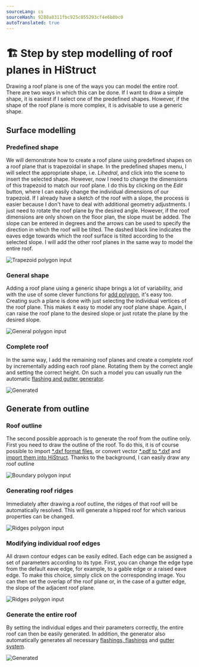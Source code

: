 ```yaml
---
sourceLang: cs
sourceHash: 9288a8311fbc925c855293cf4e6b8bc0
autoTranslated: true
---
```


# 🏗️ Step by step modelling of roof planes in HiStruct
Drawing a roof plane is one of the ways you can model the entire roof. There are two ways in which this can be done. If I want to draw a simple shape, it is easiest if I select one of the predefined shapes. However, if the shape of the roof plane is more complex, it is advisable to use a generic shape.

## Surface modelling

### Predefined shape
We will demonstrate how to create a roof plane using predefined shapes on a roof plane that is trapezoidal in shape. In the predefined shapes menu, I will select the appropriate shape, i.e. *Lihedral*, and click into the scene to insert the selected shape. However, now I need to change the dimensions of this trapezoid to match our roof plane. I do this by clicking on the *Edit* button, where I can easily change the individual dimensions of our trapezoid.
If I already have a sketch of the roof with a slope, the process is easier because I don't have to deal with additional geometry adjustments. I just need to rotate the roof plane by the desired angle. However, if the roof dimensions are only shown on the floor plan, the slope must be added. The slope can be entered in degrees and the arrows can be used to specify the direction in which the roof will be tilted. The dashed black line indicates the eaves edge towards which the roof surface is tilted according to the selected slope. I will add the other roof planes in the same way to model the entire roof.
  
![Trapezoid polygon input](img/trapezpoidPolygonInput.png)



### General shape
Adding a roof plane using a generic shape brings a lot of variability, and with the use of some clever functions for [add polygon](insertPolygon.md), it's easy too. Creating such a plane is done with just selecting the individual vertices of the roof plane. This makes it easy to model any roof plane shape. Again, I can raise the roof plane to the desired slope or just rotate the plane by the desired slope.
  
![General polygon input](img/generalPolygonInput.png)

### Complete roof
In the same way, I add the remaining roof planes and create a complete roof by incrementally adding each roof plane. Rotating them by the correct angle and setting the correct height. On such a model you can usually run the automatic [flashing and gutter generator](roofFlashingGenerator.md).

![Generated](img/byPlanesRoof.png)

## Generate from outline
### Roof outline
The second possible approach is to generate the roof from the outline only. First you need to draw the outline of the roof. To do this, it is of course possible to import [*.dxf format files](importDxf.md), or convert vector [*.pdf to *.dxf](convertPdfToDxf.md) and [import them into HiStruct](importDxf.md). Thanks to the background, I can easily draw any roof outline

![Boundary polygon input](img/generatedRoofBoundary.png)

### Generating roof ridges
Immediately after drawing a roof outline, the ridges of that roof will be automatically resolved. This will generate a hipped roof for which various properties can be changed.

![Ridges polygon input](img/generatedRoofRidges.png)

### Modifying individual roof edges

All drawn contour edges can be easily edited. Each edge can be assigned a set of parameters according to its type. First, you can change the edge type from the default eave edge, for example, to a gable edge or a raised eave edge. To make this choice, simply click on the corresponding image. You can then set the overlap of the roof plane or, in the case of a gutter edge, the slope of the adjacent roof plane.

![Ridges polygon input](img/generatedEditRoofEave.png)

### Generate the entire roof

By setting the individual edges and their parameters correctly, the entire roof can then be easily generated. In addition, the generator also automatically generates all necessary [flashings, flashings](roofFlashingOptions.md) and [gutter system](roofFlashingGutterOptions.md).

![Generated](img/generatedRoof.png)